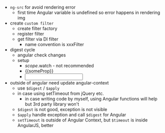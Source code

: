 - `ng-src` for avoid rendering error
  - first time Angular variable is undefined so error happens in rendering img
- create `custom filter`
  - create filter factory
  - register filter
  - get filter via DI filter
    - name convention is xxxFilter
- digest cycle
  - angular check changes
  - setup
    - $scope.$watch - not recommended
    - {{someProp}}
    - <input ng-model="someProp">
- outside of angular need update angular-context
  - use `$digest` / `$apply`
  - in case using setTimeout from jQuery etc.
    - in case writing code by myself, using Angular functions will help but 3rd party library won't
  - `$digest` is not good, exception is not visible
  - `$apply` handle exception and call `$digest` for Angular
  - `setTimeout` is outside of Angular Context, but `$timeout` is inside AngularJS, better
